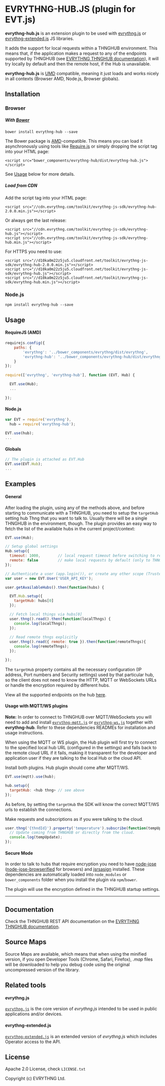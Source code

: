 # EVRYTHNG-HUB.JS (plugin for EVT.js)

**evrythng-hub.js** is an extension plugin to be used with [evrythng.js](https://github.com/evrythng/evrythng.js) or 
[evrythng-extended.js](https://github.com/evrythng/evrythng-extended.js) JS libraries.

It adds the support for local requests within a THNGHUB environment. This means that, if the application makes a request
to any of the endpoints supported by THNGHUB (see [EVRYTHNG THNGHUB documentation](https://developers.evrythng.com/docs/thng-hub)), 
it will try locally by default and then the remote host, if the Hub is unavailable.

**evrythng-hub.js** is [UMD](https://github.com/umdjs/umd) compatible, meaning it just loads and works nicely 
in all contexts (Browser AMD, Node.js, Browser globals).

## Installation

### Browser

##### With [Bower](http://bower.io/)

    bower install evrythng-hub --save
    
The Bower package is [AMD](http://requirejs.org/docs/whyamd.html)-compatible. This means you can load 
it asynchronously using tools like [Require.js](http://requirejs.org/) or simply dropping the script tag 
into your HTML page:

    <script src="bower_components/evrythng-hub/dist/evrythng-hub.js"></script>

See [Usage](#usage) below for more details.

##### Load from CDN

Add the script tag into your HTML page:

    <script src="//cdn.evrythng.com/toolkit/evrythng-js-sdk/evrythng-hub-2.0.0.min.js"></script>
 
Or always get the last release:

    <script src="//cdn.evrythng.com/toolkit/evrythng-js-sdk/evrythng-hub.js"></script>
    <script src="//cdn.evrythng.com/toolkit/evrythng-js-sdk/evrythng-hub.min.js"></script>
    
For HTTPS you need to use:

    <script src="//d10ka0m22z5ju5.cloudfront.net/toolkit/evrythng-js-sdk/evrythng-hub-2.0.0.min.js"></script>
    <script src="//d10ka0m22z5ju5.cloudfront.net/toolkit/evrythng-js-sdk/evrythng-hub.js"></script>
    <script src="//d10ka0m22z5ju5.cloudfront.net/toolkit/evrythng-js-sdk/evrythng-hub.min.js"></script>
    
### Node.js

    npm install evrythng-hub --save

## Usage

#### RequireJS (AMD)

```javascript
requirejs.config({
    paths: {
        'evrythng': '../bower_components/evrythng/dist/evrythng',
        'evrythng-hub': '../bower_components/evrythng-hub/dist/evrythng-hub'
    }
});
    
require(['evrythng', 'evrythng-hub'], function (EVT, Hub) {

  EVT.use(Hub);
  ...
  
});
```

#### Node.js

```javascript
var EVT = require('evrythng'),
  hub = require('evrythng-hub');
  
EVT.use(hub);
...
```

#### Globals

```javascript
// The plugin is attached as EVT.Hub
EVT.use(EVT.Hub);
...
```

## Examples

#### General

After loading the plugin, using any of the methods above, and before starting to communicate with a 
THNGHUB, you need to setup the `targetHub` setting hub Thng that you want to talk to. Usually there
will be a single THNGHUB in the environment, though. The plugin provides an easy way to fetch the list 
of the  available hubs in the current project/context:

```javascript
EVT.use(Hub);

// Setup global settings
Hub.setup({
  timeout: 1000,        // local request timeout before switching to remote host
  remote: false         // make local requests by default (only to THNGHUB endpoints)
});

// Authenticate a user (app.login()), or create any other scope (TrustedApp, Operator)
var user = new EVT.User('USER_API_KEY');

user.getAvailableHubs().then(function(hubs) {

  EVT.Hub.setup({
    targetHub: hubs[0]
  });

  // Fetch local things via hubs[0]
  user.thng().read().then(function(localThngs) {
    console.log(localThngs);
  });
  
  // Read remote thngs explicitly
  user.thng().read({ remote: true }).then(function(remoteThngs){
    console.log(remoteThngs);
  });

});

```

The `targetHub` property contains all the necessary configuration (IP address, Port numbers and Security settings)
used by that particular hub, so the client does not need to know the HTTP, MQTT or WebSockets URLs
or handle the encryption required by different hubs.

View all the supported endpoints on the hub [here](https://developers.evrythng.com/docs/thng-hub#section-local-apis).

#### Usage with MQTT/WS plugins

**Note:** In order to connect to THNGHUB over MQTT/WebSockets you will need to add and install [`evrythng-mqtt.js`](https://github.com/evrythng/evrythng-mqtt.js)
 or [`evrythng-ws.js`](https://github.com/evrythng/evrythng-ws.js) together with **evrythng-hub**. 
 Refer to these dependencies READMEs for installation and usage instructions.

When using the MQTT or WS plugin, the Hub plugin will first try to connect to the specified local hub URL (configured in
the settings) and falls back to the remote cloud URL if it fails, making it transparent for the developer and application user
if they are talking to the local Hub or the cloud API.

Install both plugins. Hub plugin should come after MQTT/WS.

```javascript
EVT.use(mqtt).use(hub);

hub.setup({
  targetHub: <hub thng> // see above
});
```

As before, by setting the `targetHub` the SDK will know the correct MQTT/WS urls to establish the connections.

Make requests and subscriptions as if you were talking to the cloud.

```javascript
user.thng('{thndId}').property('temperature').subscribe(function(tempUpdate){
  // Update coming from THNGHUB or directly from the cloud.
  console.log(tempUpdate);
});
```

#### Secure Mode

In order to talk to hubs that require encryption you need to have [node-jose](https://github.com/cisco/node-jose) 
([node-jose-browserified](https://github.com/jean-moldovan/node-jose-browserified) for browsers) 
and [jsrsasign](https://github.com/kjur/jsrsasign) installed. These dependencies are automatically
loaded into `node_modules` or `bower_components` folder when you install the plugin via `npm`/`bower`.

The plugin will use the encryption defined in the THNGHUB startup settings.

---

## Documentation

Check the THNGHUB REST API documentation on the [EVRYTHNG THNGHUB documentation](https://developers.evrythng.com/docs/thng-hub).

## Source Maps

Source Maps are available, which means that when using the minified version, if you open 
Developer Tools (Chrome, Safari, Firefox), *.map* files will be downloaded to help you debug code using the 
original uncompressed version of the library.

## Related tools

#### evrythng.js

[`evrythng.js`](https://github.com/evrythng/evrythng.js) is the core version of *evrythng.js* intended to be used in 
public applications and/or devices.

#### evrythng-extended.js

[`evrythng-extended.js`](https://github.com/evrythng/evrythng-extended.js) is an extended version of *evrythng.js* which 
includes Operator access to the API.

## License

Apache 2.0 License, check `LICENSE.txt`

Copyright (c) EVRYTHNG Ltd.
